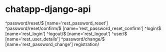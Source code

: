 # chatapp-django-api


^password/reset/$ [name='rest_password_reset']
^password/reset/confirm/$ [name='rest_password_reset_confirm']
^login/$ [name='rest_login']
^logout/$ [name='rest_logout']
^user/$ [name='rest_user_details']
^password/change/$ [name='rest_password_change']
registration/

